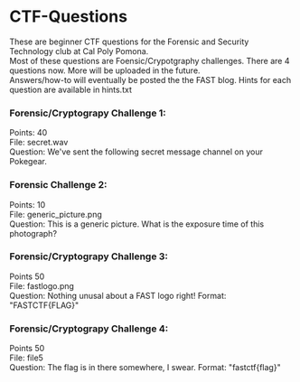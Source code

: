 # CTF-Questions
These are beginner CTF questions for the Forensic and Security Technology club at Cal Poly Pomona.<br/>
Most of these questions are Foensic/Crypotgraphy challenges. There are 4 questions now. More will be uploaded in the future. <br/>
Answers/how-to will eventually be posted the the FAST blog. Hints for each question are available in hints.txt

### Forensic/Cryptograpy Challenge 1:
Points: 40 <br/>
File: secret.wav <br/>
Question: We've sent the following secret message channel on your Pokegear.

### Forensic Challenge 2:
Points: 10 <br/>
File: generic_picture.png <br/>
Question: This is a generic picture. What is the exposure time of this photograph?

### Forensic/Cryptograpy Challenge 3:
Points 50 <br/>
File: fastlogo.png <br/>
Question: Nothing unusal about a FAST logo right! Format: "FASTCTF{FLAG}"

### Forensic/Cryptograpy Challenge 4:
Points 50 <br/>
File: file5 <br/>
Question: The flag is in there somewhere, I swear. Format: "fastctf{flag}"


